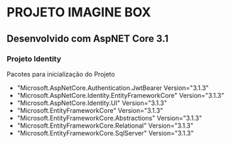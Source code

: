 # PROJETO IMAGINE BOX 
## Desenvolvido com AspNET Core 3.1

### Projeto Identity
Pacotes para inicialização do Projeto
- "Microsoft.AspNetCore.Authentication.JwtBearer Version="3.1.3" 
- "Microsoft.AspNetCore.Identity.EntityFrameworkCore" Version="3.1.3" 
- "Microsoft.AspNetCore.Identity.UI" Version="3.1.3" 
- "Microsoft.EntityFrameworkCore" Version="3.1.3" 
- "Microsoft.EntityFrameworkCore.Abstractions" Version="3.1.3" 
- "Microsoft.EntityFrameworkCore.Relational" Version="3.1.3" 
- "Microsoft.EntityFrameworkCore.SqlServer" Version="3.1.3" 

